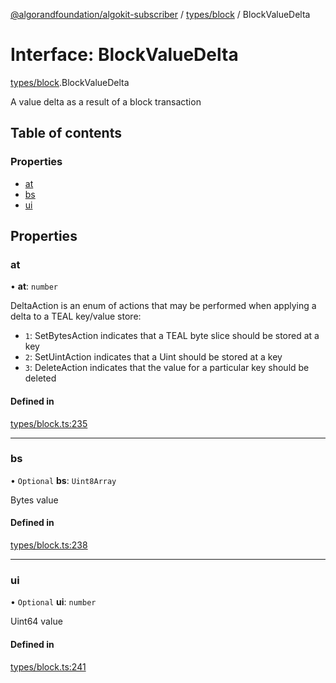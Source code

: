 [@algorandfoundation/algokit-subscriber](../README.md) / [types/block](../modules/types_block.md) / BlockValueDelta

# Interface: BlockValueDelta

[types/block](../modules/types_block.md).BlockValueDelta

A value delta as a result of a block transaction

## Table of contents

### Properties

- [at](types_block.BlockValueDelta.md#at)
- [bs](types_block.BlockValueDelta.md#bs)
- [ui](types_block.BlockValueDelta.md#ui)

## Properties

### at

• **at**: `number`

DeltaAction is an enum of actions that may be performed when applying a delta to a TEAL key/value store:
  * `1`: SetBytesAction indicates that a TEAL byte slice should be stored at a key
  * `2`: SetUintAction indicates that a Uint should be stored at a key
  * `3`: DeleteAction indicates that the value for a particular key should be deleted

#### Defined in

[types/block.ts:235](https://github.com/algorandfoundation/algokit-subscriber-ts/blob/main/src/types/block.ts#L235)

___

### bs

• `Optional` **bs**: `Uint8Array`

Bytes value

#### Defined in

[types/block.ts:238](https://github.com/algorandfoundation/algokit-subscriber-ts/blob/main/src/types/block.ts#L238)

___

### ui

• `Optional` **ui**: `number`

Uint64 value

#### Defined in

[types/block.ts:241](https://github.com/algorandfoundation/algokit-subscriber-ts/blob/main/src/types/block.ts#L241)
